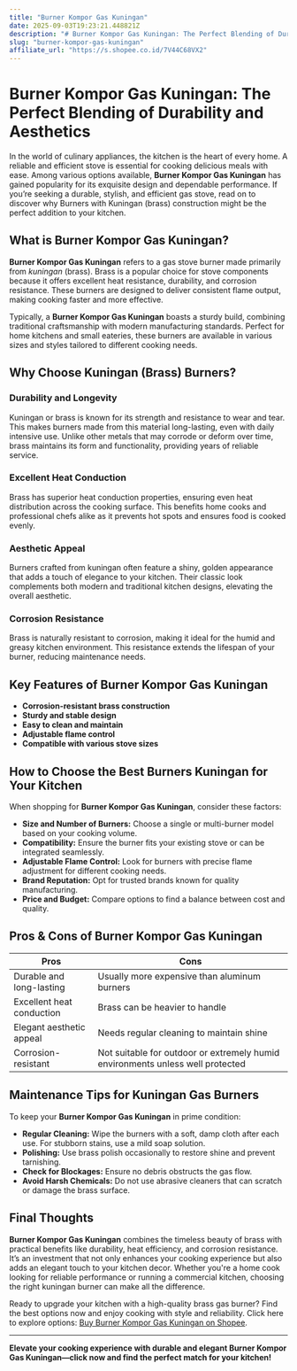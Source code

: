 ```yaml
---
title: "Burner Kompor Gas Kuningan"
date: 2025-09-03T19:23:21.448821Z
description: "# Burner Kompor Gas Kuningan: The Perfect Blending of Durability and Aesthetics..."
slug: "burner-kompor-gas-kuningan"
affiliate_url: "https://s.shopee.co.id/7V44C68VX2"
---
```

# Burner Kompor Gas Kuningan: The Perfect Blending of Durability and Aesthetics

In the world of culinary appliances, the kitchen is the heart of every home. A reliable and efficient stove is essential for cooking delicious meals with ease. Among various options available, **Burner Kompor Gas Kuningan** has gained popularity for its exquisite design and dependable performance. If you’re seeking a durable, stylish, and efficient gas stove, read on to discover why Burners with Kuningan (brass) construction might be the perfect addition to your kitchen.

## What is Burner Kompor Gas Kuningan?

**Burner Kompor Gas Kuningan** refers to a gas stove burner made primarily from *kuningan* (brass). Brass is a popular choice for stove components because it offers excellent heat resistance, durability, and corrosion resistance. These burners are designed to deliver consistent flame output, making cooking faster and more effective.

Typically, a **Burner Kompor Gas Kuningan** boasts a sturdy build, combining traditional craftsmanship with modern manufacturing standards. Perfect for home kitchens and small eateries, these burners are available in various sizes and styles tailored to different cooking needs.

## Why Choose Kuningan (Brass) Burners?

### Durability and Longevity

Kuningan or brass is known for its strength and resistance to wear and tear. This makes burners made from this material long-lasting, even with daily intensive use. Unlike other metals that may corrode or deform over time, brass maintains its form and functionality, providing years of reliable service.

### Excellent Heat Conduction

Brass has superior heat conduction properties, ensuring even heat distribution across the cooking surface. This benefits home cooks and professional chefs alike as it prevents hot spots and ensures food is cooked evenly.

### Aesthetic Appeal

Burners crafted from kuningan often feature a shiny, golden appearance that adds a touch of elegance to your kitchen. Their classic look complements both modern and traditional kitchen designs, elevating the overall aesthetic.

### Corrosion Resistance

Brass is naturally resistant to corrosion, making it ideal for the humid and greasy kitchen environment. This resistance extends the lifespan of your burner, reducing maintenance needs.

## Key Features of Burner Kompor Gas Kuningan

- **Corrosion-resistant brass construction**  
- **Sturdy and stable design**  
- **Easy to clean and maintain**  
- **Adjustable flame control**  
- **Compatible with various stove sizes**

## How to Choose the Best Burners Kuningan for Your Kitchen

When shopping for **Burner Kompor Gas Kuningan**, consider these factors:

- **Size and Number of Burners:** Choose a single or multi-burner model based on your cooking volume.
- **Compatibility:** Ensure the burner fits your existing stove or can be integrated seamlessly.
- **Adjustable Flame Control:** Look for burners with precise flame adjustment for different cooking needs.
- **Brand Reputation:** Opt for trusted brands known for quality manufacturing.
- **Price and Budget:** Compare options to find a balance between cost and quality.

## Pros & Cons of Burner Kompor Gas Kuningan

| Pros                                              | Cons                                           |
|---------------------------------------------------|------------------------------------------------|
| Durable and long-lasting                         | Usually more expensive than aluminum burners  |
| Excellent heat conduction                        | Brass can be heavier to handle                |
| Elegant aesthetic appeal                         | Needs regular cleaning to maintain shine    |
| Corrosion-resistant                              | Not suitable for outdoor or extremely humid environments unless well protected |

## Maintenance Tips for Kuningan Gas Burners

To keep your **Burner Kompor Gas Kuningan** in prime condition:

- **Regular Cleaning:** Wipe the burners with a soft, damp cloth after each use. For stubborn stains, use a mild soap solution.
- **Polishing:** Use brass polish occasionally to restore shine and prevent tarnishing.
- **Check for Blockages:** Ensure no debris obstructs the gas flow.
- **Avoid Harsh Chemicals:** Do not use abrasive cleaners that can scratch or damage the brass surface.

## Final Thoughts

**Burner Kompor Gas Kuningan** combines the timeless beauty of brass with practical benefits like durability, heat efficiency, and corrosion resistance. It’s an investment that not only enhances your cooking experience but also adds an elegant touch to your kitchen decor. Whether you're a home cook looking for reliable performance or running a commercial kitchen, choosing the right kuningan burner can make all the difference.

Ready to upgrade your kitchen with a high-quality brass gas burner? Find the best options now and enjoy cooking with style and reliability. Click here to explore options: [Buy Burner Kompor Gas Kuningan on Shopee](https://s.shopee.co.id/7V44C68VX2).

---

**Elevate your cooking experience with durable and elegant Burner Kompor Gas Kuningan—click now and find the perfect match for your kitchen!**